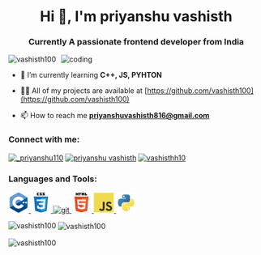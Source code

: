 <h1 align="center">Hi 👋, I'm priyanshu vashisth</h1>
<h3 align="center">Currently A passionate frontend developer from India</h3>

<img align="right" alt="coding" width="400" src="https://camo.githubusercontent.com/4d9f5ecceb711eec6e2018f38a5677dc657c9738d4a65ba3b928c41c0a45b439/68747470733a2f2f6d69726f2e6d656469756d2e636f6d2f6d61782f313336302f302a37513379765349765f7430696f4a2d5a2e676966">

<p align="left"> <img src="https://komarev.com/ghpvc/?username=vashisth100&label=Profile%20views&color=0e75b6&style=flat" alt="vashisth100" /> </p>

- 🌱 I’m currently learning **C++, JS, PYHTON**

- 👨‍💻 All of my projects are available at [https://github.com/vashisth100](https://github.com/vashisth100)

- 📫 How to reach me **priyanshuvashisth816@gmail.com**

<h3 align="left">Connect with me:</h3>
<p align="left">
<a href="https://twitter.com/_priyanshu110" target="blank"><img align="center" src="https://raw.githubusercontent.com/rahuldkjain/github-profile-readme-generator/master/src/images/icons/Social/twitter.svg" alt="_priyanshu110" height="30" width="40" /></a>
<a href="https://linkedin.com/in/priyanshu vashisth" target="blank"><img align="center" src="https://raw.githubusercontent.com/rahuldkjain/github-profile-readme-generator/master/src/images/icons/Social/linked-in-alt.svg" alt="priyanshu vashisth" height="30" width="40" /></a>
<a href="https://instagram.com/vashisthh10" target="blank"><img align="center" src="https://raw.githubusercontent.com/rahuldkjain/github-profile-readme-generator/master/src/images/icons/Social/instagram.svg" alt="vashisthh10" height="30" width="40" /></a>
</p>

<h3 align="left">Languages and Tools:</h3>
<p align="left"> <a href="https://www.w3schools.com/cpp/" target="_blank" rel="noreferrer"> <img src="https://raw.githubusercontent.com/devicons/devicon/master/icons/cplusplus/cplusplus-original.svg" alt="cplusplus" width="40" height="40"/> </a> <a href="https://www.w3schools.com/css/" target="_blank" rel="noreferrer"> <img src="https://raw.githubusercontent.com/devicons/devicon/master/icons/css3/css3-original-wordmark.svg" alt="css3" width="40" height="40"/> </a> <a href="https://git-scm.com/" target="_blank" rel="noreferrer"> <img src="https://www.vectorlogo.zone/logos/git-scm/git-scm-icon.svg" alt="git" width="40" height="40"/> </a> <a href="https://www.w3.org/html/" target="_blank" rel="noreferrer"> <img src="https://raw.githubusercontent.com/devicons/devicon/master/icons/html5/html5-original-wordmark.svg" alt="html5" width="40" height="40"/> </a> <a href="https://developer.mozilla.org/en-US/docs/Web/JavaScript" target="_blank" rel="noreferrer"> <img src="https://raw.githubusercontent.com/devicons/devicon/master/icons/javascript/javascript-original.svg" alt="javascript" width="40" height="40"/> </a> <a href="https://www.python.org" target="_blank" rel="noreferrer"> <img src="https://raw.githubusercontent.com/devicons/devicon/master/icons/python/python-original.svg" alt="python" width="40" height="40"/> </a> </p>

<p><img align="left" src="https://github-readme-stats.vercel.app/api/top-langs?username=vashisth100&show_icons=true&locale=en&layout=compact" alt="vashisth100" /></p>

<p>&nbsp;<img align="center" src="https://github-readme-stats.vercel.app/api?username=vashisth100&show_icons=true&locale=en" alt="vashisth100" /></p>

<p><img align="center" src="https://github-readme-streak-stats.herokuapp.com/?user=vashisth100&" alt="vashisth100" /></p>
